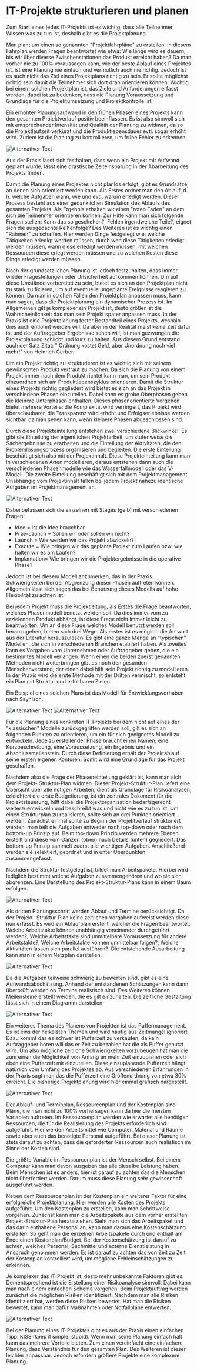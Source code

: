 ﻿# IT-Projekte strukturieren und planen
 
Zum Start eines jedes IT-Projekts ist es wichtig, dass alle Teilnehmer Wissen was zu tun ist,
deshalb gibt es die Projektplanung.

Man plant um einen so genannten "Projektfahrpläne" zu erstellen. In diesem Fahrplan
werden Fragen beantwortet wie etwa: Wie lange wird es dauern, bis wir über diverse
Zwischenstationen das Produkt erreicht haben? Da man vorher nie zu 100% voraussagen
kann, wie der beste Ablauf eines Projektes ist, ist eine Planung nie einfach und vermutlich
auch nie richtig. Jedoch ist es auch nicht das Ziel eines Projektplans richtig zu sein. Er sollte
möglichst richtig sein damit die Teilnehmer sich dort dran orientieren können. Wichtig bei
einem solchen Projektplan ist, das Ziele und Anforderungen erfasst werden, dabei ist zu bedenken,
dass die Planung Voraussetzung und Grundlage für die Projektumsetzung und
Projektkontrolle ist.

Ein erhöhter Planungsaufwand in den frühen Phasen eines Projekts kann den gesamten
Projektverlauf positiv beeinflussen. Es ist also sinnvoll sich mit entsprechender Intensität
und Qualität der Planung zu widmen, da so die Projektlaufzeit verkürzt und die
Produktlebensdauer evtl. sogar erhöht wird. Zudem ist die Planung zu kontrollieren, um
frühe Fehler zu erkennen.

![Alternativer Text](_images/praplanung/Abbildung_6.1_IT_planen.png)

Aus der Praxis lässt sich festhalten, dass wenn ein Projekt mit Aufwand geplant wurde, lässt
eine drastische Zeiteinsparung in der Abarbeitung des Projekts finden.

Damit die Planung eines Projektes nicht planlos erfolgt, gibt es Grundsätze, an denen sich orientiert
werden kann.
Als Erstes ordnet man den Ablauf, d. h. welche Aufgaben wann, wie und evtl. warum erledigt
werden. Dieser Prozess besteht aus einer gedanklichen Simulation des Ablaufs des gesamten
Projekts. Als Ergebnis erhalten wir einen "roten Faden" an dem sich die Teilnehmer
orientieren können. Zur Hilfe kann man sich folgende Fragen stellen: Kann das so
geschehen?, Fehlen irgendwelche Teile?, eignet sich die ausgedachte Reihenfolge?
Des Weiteren ist es wichtig einen "Rahmen" zu schaffen. Hier werden Dinge festgelegt wie:
welche Tätigkeiten erledigt werden müssen, durch wen diese Tätigkeiten erledigt werden
müssen, wann diese erledigt werden müssen, mit welchen Ressourcen diese erlegt werden
müssen und zu welchen Kosten diese Dinge erledigt werden müssen.

Nach der grundsätzlichen Planung ist jedoch festzuhalten, dass immer wieder
Fragestellungen oder Unsicherheit aufkommen können. Um auf diese Umstände vorbereitet
zu sein, bietet es sich an den Projektplan nicht zu stark zu fixieren, um auf eventuelle
ungeplante Ereignisse reagieren zu können. Da man in solchen Fällen den Projektplan
anpassen muss, kann man sagen, dass die Projektplanung ein dynamischer Prozess ist. Im Allgemeinen gilt je komplexer ein Projekt ist, desto größer ist die Wahrscheinlichkeit das man sein Projekt später anpassen muss.
In der Praxis ist eine Projektplanung fester Bestandteil eines Projekts, weshalb dies auch
entlohnt werden will. Da aber in der Realität meist keine Zeit dafür ist und der Auftraggeber
Ergebnisse sehen will, ist man gezwungen die Projektplanung schlicht und kurz zu halten.
Aus diesem Grund entstand auch der Satz Zitat: " Ordnung kostet Geld, aber Unordnung
noch viel mehr!" von Heinrich Gerber.

Um ein Projekt richtig zu strukturieren ist es wichtig sich mit seinem gewünschten Produkt
vertraut zu machen. Da sich die Planung von einem Projekt immer nach dem Produkt richtet kann
man, um sein Produkt einzuordnen sich am Produktlebenszyklus orientieren.
Damit die Struktur eines Projekts richtig gegliedert wird bietet es sich an das Projekt in
verschiedene Phasen einzuteilen. Dabei kann es grobe Oberphasen geben die kleinere
Unterphasen enthalten. Dieses phasenorientierte Vorgehen bietet mehrere Vorteile: die
Komplexität wird verringert, das Projekt wird überschaubarer, die Transparenz wird erhöht
und Erfolgserlebnisse werden sichtbar, da man sehen kann, wenn kleinere Phasen
abgeschlossen sind.

Durch diese Projekteinteilung entstehen zwei verschiedene Blickwinkel. Es gibt die
Einteilung der eigentlichen Projektarbeit, um stufenweise die Sachergebnisse zu erarbeiten
und die Einteilung der Aktivitäten, die den Problemlösungsprozess organisieren und
begleiten. Die erste Einteilung beschäftigt sich also mit der Projektinhalt. Diese
Projekteinteilung kann man in verschiedenen Arten modellieren, daraus entstehen dann auch
die verschiedenen Phasenmodelle wie das Wasserfallmodell oder das V-Modell. Die zweite
Einteilung beschäftigt sich mit dem Projektmanagement. Unabhängig vom Projektinhalt
fallen bei jedem Projekt nahezu identische Aufgaben im Projektmanagement an.

![Alternativer Text](_images/praplanung/Abbildung_6.3_IT_planen.png)

Dabei befassen sich die einzelnen mit Stages (gelb) mit verschiedenen Fragen:
- Idee = ist die Idee brauchbar
- Prae-Launch = Sollen wir oder sollen wir nicht?
- Launch = Wie werden wir das Projekt abwickeln?
- Execute = Wie bringen wir das geplante Projekt zum Laufen bzw. wie halten wir es am
  Laufen?
- Implantation= Wie bringen wir die Projektergebnisse in die operative Phase?

Jedoch ist bei diesem Modell anzumerken, das in der Praxis Schwierigkeiten bei der
Abgrenzung dieser Phasen auftreten können. Allgemein lässt sich sagen das bei Benutzung
dieses Modells auf hohe Flexibilität zu achten ist.

Bei jedem Projekt muss die Projektleitung, als Erstes die Frage beantworten, welches
Phasenmodell benutzt werden soll. Da dies immer vom zu erzielenden Produkt abhängt, ist
diese Frage nicht immer leicht zu beantworten. Um an diese Frage welches Modell benutzt
werden soll heranzugehen, bieten sich drei Wege. Als erstes ist es möglich die Antwort aus
der Literatur herauszulesen. Es gibt eine ganze Menge an "typischen" Modellen, die sich in verschiedenen Branchen etabliert haben. Als zweites kann es Vorgaben vom Unternehmen oder Auftraggeber geben, die ein bestimmtes Modell verlangen. Wenn einen die beiden zuerst genannten Methoden nicht weiterbringen gibt es noch den gesunden
Menschenverstand, der einen dabei hilft sein Projekt richtig zu modellieren. In der Praxis
wird die erste Methode mit der Dritten vermischt, so entsteht ein Plan mit Struktur und
erfüllbaren Zielen.

Ein Beispiel eines solchen Plans ist das Modell für Entwicklungsvorhaben nach Saynisch.

![Alternativer Text](_images/praplanung/Tabelle_6.1_IT_planen_1)
![Alternativer Text](_images/praplanung/Tabelle_6.1_IT_planen_2)

Für die Planung eines konkreten IT-Projekts bei dem nicht auf eines der "klassischen"
Modelle zurückgegriffen werden soll, gilt es sich an folgenden Punkten zu orientieren, um
ein für sich geeignetes Modell zu entwickeln. Jede zu erstellender Phase braucht einen
Namen, eine Kurzbeschreibung, eine Voraussetzung, ein Ergebnis und ein
Abschlussmeilenstein. Durch diese Definierung erhält der Projektablauf seine ersten eigenen
Konturen. Somit wird eine Grundlage für das Projekt geschaffen.

Nachdem also die Frage der Phaseneinteilung geklärt ist, kann man sich dem Projekt-
Struktur-Plan widmen. Dieser Projekt-Struktur-Plan liefert eine Übersicht über alle nötigen
Arbeiten, dient als Grundlage für Risikoanalysen, erleichtert die erste Budgetierung, ist ein
zentrales Dokument für die Projektsteuerung, hilft dabei die Projektorganisation
bedarfsgerecht weiterzuentwickeln und beschreibt was und nicht wie es zu tun ist. Um einen
Strukturplan zu realisieren, sollte sich an drei Punkten orientiert werden. Zunächst einmal
sollte zu Beginn der Projektverlauf strukturiert werden, man teilt die Aufgaben entweder
nach top-down oder nach dem bottom-up Prinzip auf. Beim top-down Prinzip werden
mehrere Ebenen erstellt und diese vom Ganzen (oben) nach Details (unten) gegliedert. Das
bottom-up Prinzip sammelt zuerst alle wichtigen Aufgaben. Anschließend werden sie
selektiert, geordnet und in unter Oberpunkten zusammengefasst.

Nachdem die Struktur festgelegt ist, bildet man Arbeitspakete. Hierbei wird lediglich
bestimmt welche Aufgaben zusammengehören und wo sie sich abgrenzen. Eine Darstellung
des Projekt-Struktur-Plans kann in einem Baum erfolgen.

![Alternativer Text](_images/praplanung/Abbildung_6.9_IT_planen.png)

Als dritten Planungsschritt werden Ablauf und Termine berücksichtigt. Da der Projekt-
Struktur-Plan keine zeitlichen Vorgaben aufweist werden diese nun erfasst. Es wird ein
Ablaufplan erstellt, welcher die Fragen beantwortet: Welche Arbeitstakte können
unabhängig voneinander durchgeführt werden?, Welche Arbeitstakte sind unmittelbare
Voraussetzung für andere Arbeitstakte?, Welche Arbeitstakte können unmittelbar folgen?,
Welche Aktivitäten lassen sich parallel ausführen?. Die entstehende Ausarbeitung kann man
in einem Netzplan darstellen.

![Alternativer Text](_images/praplanung/Abbildung_6.11_IT_planen.png)

Da die Aufgaben teilweise schwierig zu bewerten sind, gibt es eine Aufwandsabschätzung.
Anhand der entstandenen Schätzungen kann dann überprüft werden ob Termine realistisch
sind. Des Weiteren können Meilensteine erstellt werden, die es gilt einzuhalten. Die zeitliche
Gestaltung lässt sich in einem Diagramm darstellen.

![Alternativer Text](_images/praplanung/Abbildung_6.14_IT_planen.png)

Ein weiteres Thema des Planens von Projekten ist das Puffermanagement. Es ist eins der
heikelsten Themen und wird häufig aus Zeitmangel ignoriert. Dazu kommt das es schwer ist
Pufferzeit zu verkaufen, da kein Auftraggeber hören will das er Zeit zu bezahlen hat die als
Puffer genutzt wird. Um also mögliche zeitliche Schwierigkeiten vorzubeugen hat man die
zum einen die Möglichkeit von Anfang an mehr Zeit einzuplanen oder sich eben eine
Pufferzeit mit einzuteilen. Diese einzuplanende Pufferzeit hängt natürlich vom Umfang des
Projektes ab. Aus verschiedenen Erfahrungen in der Praxis sagt man das die Pufferzeit eine
Größenordnung von etwa 30% erreicht. Die bisherige Projektplanung wird hier einmal grafisch dargestellt.

![Alternativer Text](_images/praplanung/Abbildung_6.16_IT_planen.png)

Der Ablauf- und Terminplan, Ressourcenplan und der Kostenplan sind Pläne, die man nicht
zu 100% vorhersagen kann da hier die meisten Variablen auftreten. Im Ressourcenplan
werden wie erwartet alle benötigen Ressourcen, die für die Realisierung des Projekts
erforderlich sind aufgeführt. Hier werden Arbeitsmittel wie Computer, Material und Räume
sowie aber auch das benötigte Personal aufgeführt. Bei dieser Planung ist stets darauf zu
achten, dass die geforderten Ressourcen auch realistisch im Sinne der Kosten sind.

Die größte Variable im Ressourcenplan ist der Mensch selbst. Bei einem Computer kann
man davon ausgeben das alle dieselbe Leistung haben. Beim Menschen ist es anders, hier ist
darauf zu achten das die Menschen nicht überfordert werden. Darum muss diese Planung
sehr gewissenhaft ausgeführt werden.

Neben dem Ressourcenplan ist der Kostenplan ein weiterer Faktor für eine erfolgreiche
Projektplanung. Hier werden alle Kosten des Projekts aufgeführt. Um den Kostenplan zu
erstellen, kann man Schrittweise vorgehen. Zunächst kann man die Arbeitspakete aus dem
vorher erstellten Projekt-Struktur-Plan herausziehen. Sieht man sich das Arbeitspaket und
das darin enthaltene Personal an, kann man daraus eine Kostenschätzung erstellen. So geht
man die einzelnen Arbeitspakete durch und enthält am Ende einen Kostenplan/Budget. Bei
der Kostenschätzung ist darauf zu achten, welches Personal, Sachmittel und externe
Dienstleistung in Anspruch genommen werden. Es ist darauf zu achten das von Zeit zu Zeit
der Kostenplan kontrolliert wird, um mögliche Fehleinschätzungen zu erkennen.

Je komplexer das IT-Projekt ist, desto mehr unbekannte Faktoren gibt es. Dementsprechend
ist die Erstellung einer Risikoanalyse sinnvoll. Dabei kann man nach einem einfachen
Schema vorgehen. Beim Projektauftrag werden zunächst die möglichen Risiken identifiziert.
Nachdem man alle Risiken identifiziert hat, werden diese Risiken bewertet. Hat man die
Risiken bewertet, kann man dafür Maßnahmen oder Notfallpläne entwerfen.

![Alternativer Text](_images/praplanung/Abbildung_6.22_IT_planung.png)

Bei der Planung eines IT-Projektes gibt es aus der Praxis einen einfachen Tipp: KISS (keep it
simple, stupid). Wenn man seine Planung einfach hält kann das mehrere Vorteile bieten.
Zum einen vereinfacht eine einfachere Planung, dass Verständnis für den gesamten Plan. Des
Weiteren ist dieser leichter anpassbar. Jedoch erfordern größere Projekte eine komplexere
Planung.
